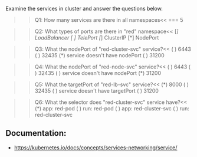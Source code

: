 
Examine the services in cluster and answer the questions below.

>>Q1: How many services are there in all namespaces<<
=== 5

>>Q2: What types of ports are there in "red" namespace<<
[*] LoadBalancer
[ ] TelePort
[*] ClusterIP
[*] NodePort 

>>Q3: What the nodePort of "red-cluster-svc" service?<<
( ) 6443
( ) 32435
(*) service doesn't have nodePort
( ) 31200

>>Q4: What the nodePort of "red-node-svc" service?<<
( ) 6443
( ) 32435
( ) service doesn't have nodePort
(*) 31200

>>Q5: What the targetPort of "red-lb-svc" service?<<
(*) 8000
( ) 32435
( ) service doesn't have targetPort
( ) 31200

>>Q6: What the selector does "red-cluster-svc" service have?<<
(*) app: red-pod
( ) run: red-pod
( ) app: red-cluster-svc
( ) run: red-cluster-svc


## Documentation:
- https://kubernetes.io/docs/concepts/services-networking/service/
